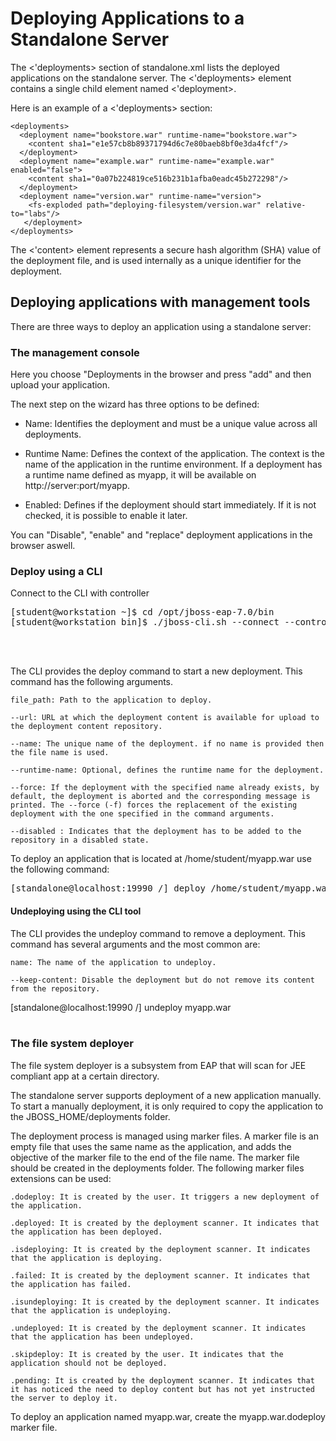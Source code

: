 # Deploying Applications to a Standalone Server

The <'deployments> section of standalone.xml lists the deployed applications on the standalone server. The <'deployments> element contains a single child element named <'deployment>. 

Here is an example of a <'deployments> section:

```
<deployments>
  <deployment name="bookstore.war" runtime-name="bookstore.war">
    <content sha1="e1e57cb8b89371794d6c7e80baeb8bf0e3da4fcf"/>
  </deployment>
  <deployment name="example.war" runtime-name="example.war" enabled="false">
    <content sha1="0a07b224819ce516b231b1afba0eadc45b272298"/>
  </deployment>
  <deployment name="version.war" runtime-name="version">
    <fs-exploded path="deploying-filesystem/version.war" relative-to="labs"/>
   </deployment>
</deployments>
```

The <'content> element represents a secure hash algorithm (SHA) value of the deployment file, and is used internally as a unique identifier for the deployment. 

## Deploying applications with management tools

There are three ways to deploy an application using a standalone server:

### The management console
Here you choose "Deployments in the browser and press "add" and then upload your application.

The next step on the wizard has three options to be defined:

- Name: Identifies the deployment and must be a unique value across all deployments.

- Runtime Name: Defines the context of the application. The context is the name of the application in the runtime environment. If a deployment has a runtime name defined as myapp, it will be available on http://server:port/myapp.

- Enabled: Defines if the deployment should start immediately. If it is not checked, it is possible to enable it later. 

You can "Disable", "enable" and "replace" deployment applications in the browser aswell.


### Deploy using a CLI
Connect to the CLI with controller
<pre>
[student@workstation ~]$ cd /opt/jboss-eap-7.0/bin
[student@workstation bin]$ ./jboss-cli.sh --connect --controller=localhost:19990
</pre>
<br><br>

The CLI provides the deploy command to start a new deployment. This command has the following arguments.

    file_path: Path to the application to deploy.

    --url: URL at which the deployment content is available for upload to the deployment content repository.

    --name: The unique name of the deployment. if no name is provided then the file name is used.

    --runtime-name: Optional, defines the runtime name for the deployment.

    --force: If the deployment with the specified name already exists, by default, the deployment is aborted and the corresponding message is printed. The --force (-f) forces the replacement of the existing deployment with the one specified in the command arguments.

    --disabled : Indicates that the deployment has to be added to the repository in a disabled state.

To deploy an application that is located at /home/student/myapp.war use the following command:
<pre>
[standalone@localhost:19990 /] deploy /home/student/myapp.war --name=myapp.war
</pre>

#### Undeploying using the CLI tool 
The CLI provides the undeploy command to remove a deployment. This command has several arguments and the most common are:

    name: The name of the application to undeploy.

    --keep-content: Disable the deployment but do not remove its content from the repository.

[standalone@localhost:19990 /] undeploy myapp.war
<br><br>


### The file system deployer
The file system deployer is a subsystem from EAP that will scan for JEE compliant app at a certain directory.

The standalone server supports deployment of a new application manually. To start a manually deployment, it is only required to copy the application to the JBOSS_HOME/deployments folder. 

The deployment process is managed using marker files. A marker file is an empty file that uses the same name as the application, and adds the objective of the marker file to the end of the file name. The marker file should be created in the deployments folder. The following marker files extensions can be used:

    .dodeploy: It is created by the user. It triggers a new deployment of the application.

    .deployed: It is created by the deployment scanner. It indicates that the application has been deployed.

    .isdeploying: It is created by the deployment scanner. It indicates that the application is deploying.

    .failed: It is created by the deployment scanner. It indicates that the application has failed.

    .isundeploying: It is created by the deployment scanner. It indicates that the application is undeploying.

    .undeployed: It is created by the deployment scanner. It indicates that the application has been undeployed.

    .skipdeploy: It is created by the user. It indicates that the application should not be deployed.

    .pending: It is created by the deployment scanner. It indicates that it has noticed the need to deploy content but has not yet instructed the server to deploy it. 

To deploy an application named myapp.war, create the myapp.war.dodeploy marker file.